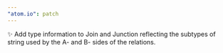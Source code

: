 ```yaml
---
"atom.io": patch
---
```


✨ Add type information to Join and Junction reflecting the subtypes of string used by the A- and B- sides of the relations.
